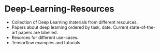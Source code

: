 # Deep-Learning-Resources
* Collection of Deep Learning materials from different resources.
* Papers about deep learning ordered by task, date. Current state-of-the-art papers are labelled.
* Resorces for different use-cases.
* Tensorflow examples and tutorials
